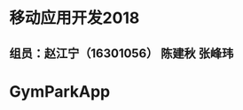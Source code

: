 移动应用开发2018
===============
组员：赵江宁（16301056） 陈建秋 张峰玮
-----------------------------------
# GymParkApp
